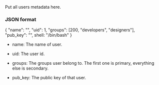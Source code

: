 Put all users metadata here.

### JSON format
{
    "name": "",
    "uid": 1,
    "groups": [200, "developers", "designers"],
    "pub_key": "",
    shell: "/bin/bash"
}

* name: The name of user.

* uid: The user id.

* groups: The groups user belong to. The first one is primary, everything else is secondary.

* pub_key: The public key of that user.
